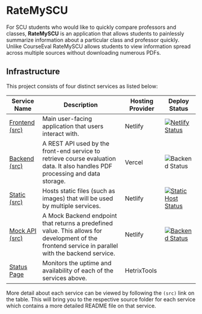 # RateMySCU
For SCU students who would like to quickly compare professors and classes, **RateMySCU** is an application that allows students to painlessly summarize information about a particular class and professor quickly. Unlike CourseEval RateMySCU allows students to view information spread across multiple sources without downloading numerous PDFs.

## Infrastructure
This project consists of four distinct services as listed below:

| Service Name                                                      | Description                                                                                                                                        | Hosting Provider | Deploy Status                                                                                                                                                             |
|-------------------------------------------------------------------|----------------------------------------------------------------------------------------------------------------------------------------------------|------------------|---------------------------------------------------------------------------------------------------------------------------------------------------------------------------|
| [Frontend](https://ratemyscu.bryan.cf) [(src)](./frontend)        | Main user-facing application that users interact with.                                                                                             | Netlify          | [![Netlify Status](https://api.netlify.com/api/v1/badges/fe374963-a870-4412-a177-f1c457f6ca1d/deploy-status)](https://app.netlify.com/sites/ratemyscu/deploys)            |
| [Backend](https://backend.ratemyscu.bryan.cf) [(src)](./backend)  | A REST API used by the front-end service to retrieve course evaluation data. It also handles PDF processing and data storage.                      | Vercel           | ![Backend Status](https://therealsujitk-vercel-badge.vercel.app/?app=ratemyscu)                                                                                           |
| [Static](https://static.ratemyscu.bryan.cf) [(src)](./static)     | Hosts static files (such as images) that will be used by multiple services.                                                                        | Netlify          | [![Static Host Status](https://api.netlify.com/api/v1/badges/725b4dae-90a0-4e17-bd4e-bb60c6a9f309/deploy-status)](https://app.netlify.com/sites/static-ratemyscu/deploys) |
| [Mock API](https://mockapi.ratemyscu.bryan.cf) [(src)](./mockapi) | A Mock Backend endpoint that returns a predefined value. This allows for development of the frontend service in parallel with the backend service. | Netlify          | [![Backend Status](https://api.netlify.com/api/v1/badges/2408b928-fc17-40c1-9144-af5aaf8cee45/deploy-status)](https://app.netlify.com/sites/mockapi-ratemyscu/deploys)    |
| [Status Page](https://status.ratemyscu.bryan.cf)                  | Monitors the uptime and availability of each of the services above.                                                                                | HetrixTools      |                                                                                                                                                                           |



More detail about each service can be viewed by following the `(src)` link on the table.
This will bring you to the respective source folder for each service which contains a more detailed
README file on that service.